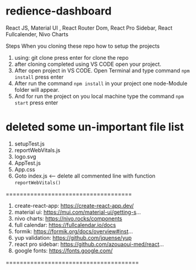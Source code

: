 # redience-dashboard
React JS, Material UI , React Router Dom, React Pro Sidebar, React Fullcalender, Nivo Charts

Steps When you cloning these repo how to setup the projects

1. using: git clone <url> press enter for clone the repo
2. after cloning completed using VS CODE open your project.
3. After open project in VS CODE. Open Terminal and type command `npm install` press enter
4. After run the command `npm install` in your project one node-Module folder will appear.
5. And for run the project on you local machine type the command `npm start` press enter


# deleted some un-important file list
1. setupTest.js
2. reportWebVitals.js
3. logo.svg
4. AppTest.js
5. App.css
6. Goto index.js <-- delete all commented line with function `reportWebVitals()`

====================================

1. create-react-app: https://create-react-app.dev/
2. material ui: https://mui.com/material-ui/getting-s...
3. nivo charts: https://nivo.rocks/components
4. full calendar: https://fullcalendar.io/docs
5. formik: https://formik.org/docs/overview#inst...
6. yup validation: https://github.com/jquense/yup
7. react pro sidebar: https://github.com/azouaoui-med/react...
8. google fonts: https://fonts.google.com/

======================================
